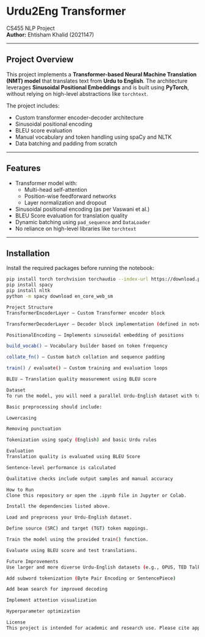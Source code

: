 # Urdu2Eng Transformer  
CS455 NLP Project  
**Author:** Ehtisham Khalid (2021147)

---

## Project Overview

This project implements a **Transformer-based Neural Machine Translation (NMT) model** that translates text from **Urdu to English**. The architecture leverages **Sinusoidal Positional Embeddings** and is built using **PyTorch**, without relying on high-level abstractions like `torchtext`.

The project includes:
- Custom transformer encoder-decoder architecture
- Sinusoidal positional encoding
- BLEU score evaluation
- Manual vocabulary and token handling using spaCy and NLTK
- Data batching and padding from scratch

---

## Features

- Transformer model with:
  - Multi-head self-attention
  - Position-wise feedforward networks
  - Layer normalization and dropout
- Sinusoidal positional encoding (as per Vaswani et al.)
- BLEU Score evaluation for translation quality
- Dynamic batching using `pad_sequence` and `DataLoader`
- No reliance on high-level libraries like `torchtext`

---

## Installation

Install the required packages before running the notebook:

```bash
pip install torch torchvision torchaudio --index-url https://download.pytorch.org/whl/cu118
pip install spacy
pip install nltk
python -m spacy download en_core_web_sm

Project Structure
TransformerEncoderLayer – Custom Transformer encoder block

TransformerDecoderLayer – Decoder block implementation (defined in notebook)

PositionalEncoding – Implements sinusoidal embedding of positions

build_vocab() – Vocabulary builder based on token frequency

collate_fn() – Custom batch collation and sequence padding

train() / evaluate() – Custom training and evaluation loops

BLEU – Translation quality measurement using BLEU score

Dataset
To run the model, you will need a parallel Urdu-English dataset with tokenized sentence pairs.

Basic preprocessing should include:

Lowercasing

Removing punctuation

Tokenization using spaCy (English) and basic Urdu rules

Evaluation
Translation quality is evaluated using BLEU Score

Sentence-level performance is calculated

Qualitative checks include output samples and manual accuracy

How to Run
Clone this repository or open the .ipynb file in Jupyter or Colab.

Install the dependencies listed above.

Load and preprocess your Urdu-English dataset.

Define source (SRC) and target (TGT) token mappings.

Train the model using the provided train() function.

Evaluate using BLEU score and test translations.

Future Improvements
Use larger and more diverse Urdu-English datasets (e.g., OPUS, TED Talks)

Add subword tokenization (Byte Pair Encoding or SentencePiece)

Add beam search for improved decoding

Implement attention visualization

Hyperparameter optimization

License
This project is intended for academic and research use. Please cite appropriately if reusing the code or methodology.
